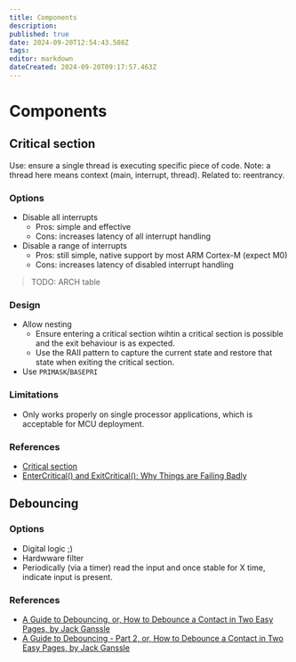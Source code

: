 ```yaml
---
title: Components
description: 
published: true
date: 2024-09-20T12:54:43.508Z
tags: 
editor: markdown
dateCreated: 2024-09-20T09:17:57.463Z
---
```


# Components


## Critical section

Use: ensure a single thread is executing specific piece of code.
Note: a thread here means context (main, interrupt, thread).
Related to: reentrancy.

### Options

* Disable all interrupts
  * Pros: simple and effective
  * Cons: increases latency of all interrupt handling
* Disable a range of interrupts
  * Pros: still simple, native support by most ARM Cortex-M (expect M0)
  * Cons: increases latency of disabled interrupt handling

> TODO: ARCH table

### Design

* Allow nesting
  * Ensure entering a critical section wihtin a critical section is possible and the exit behaviour is as expected.
  * Use the RAII pattern to capture the current state and restore that state when exiting the critical section.
* Use `PRIMASK`/`BASEPRI`

### Limitations

* Only works properly on single processor applications, which is acceptable for MCU deployment.

### References

* [Critical section](https://en.wikipedia.org/wiki/Critical_section)
* [EnterCritical() and ExitCritical(): Why Things are Failing Badly](https://mcuoneclipse.com/2014/01/26/entercritical-and-exitcritical-why-things-are-failing-badly/)

## Debouncing

### Options

* Digital logic ;)
* Hardwware filter
* Periodically (via a timer) read the input and once stable for X time, indicate input is present.

### References

* [A Guide to Debouncing, or, How to Debounce a Contact in Two Easy Pages, by Jack Ganssle](https://www.ganssle.com/debouncing.htm)
* [A Guide to Debouncing - Part 2, or, How to Debounce a Contact in Two Easy Pages, by Jack Ganssle](https://www.ganssle.com/debouncing-pt2.htm)


